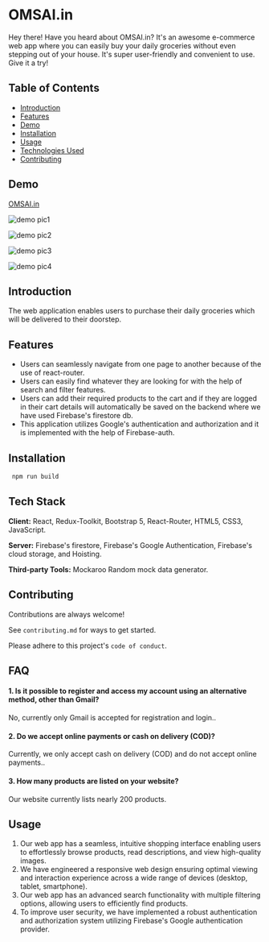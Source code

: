 # OMSAI.in

Hey there! Have you heard about OMSAI.in? It's an awesome e-commerce web app where you can easily buy your daily groceries without even stepping out of your house. It's super user-friendly and convenient to use. Give it a try!

## Table of Contents

- [Introduction](#introduction)
- [Features](#features)
- [Demo](#demo)
- [Installation](#installation)
- [Usage](#usage)
- [Technologies Used](#technologies-used)
- [Contributing](#contributing)

## Demo

[OMSAI.in](https://omsaigroceries-app.web.app/)

![demo pic1](https://firebasestorage.googleapis.com/v0/b/omsaigroceries-app.appspot.com/o/screenshots%2FScreenshot%20from%202024-01-25%2011-26-42.png?alt=media&token=13661d81-959b-4f09-86ac-34ef65f5b274)

![demo pic2](https://firebasestorage.googleapis.com/v0/b/omsaigroceries-app.appspot.com/o/screenshots%2FScreenshot%20from%202024-01-25%2011-27-10.png?alt=media&token=41b52b2c-2339-4653-8c39-4f70f09bf6c0)

![demo pic3](https://firebasestorage.googleapis.com/v0/b/omsaigroceries-app.appspot.com/o/screenshots%2FScreenshot%20from%202024-01-25%2011-28-00.png?alt=media&token=83e9ad15-73c4-43a1-81c7-cb10d5c7dac5)

![demo pic4](https://firebasestorage.googleapis.com/v0/b/omsaigroceries-app.appspot.com/o/screenshots%2Fomsai-mobile-screenshot%202024-01-25%20at%2011.30.28%20AM.jpeg?alt=media&token=04c609bc-7256-4e49-bb48-ed589d6c8f53)

## Introduction

The web application enables users to purchase their daily groceries which will be delivered to their doorstep.

## Features

- Users can seamlessly navigate from one page to another because of the use of react-router.
- Users can easily find whatever they are looking for with the help of search and filter features.
- Users can add their required products to the cart and if they are logged in their cart details will automatically be saved on the backend where we have used Firebase's firestore db.
- This application utilizes Google's authentication and authorization and it is implemented with the help of Firebase-auth.

## Installation

```bash
 npm run build
```

## Tech Stack

**Client:** React, Redux-Toolkit, Bootstrap 5, React-Router, HTML5, CSS3, JavaScript.

**Server:** Firebase's firestore, Firebase's Google Authentication, Firebase's cloud storage, and Hoisting.

**Third-party Tools:** Mockaroo Random mock data generator.

## Contributing

Contributions are always welcome!

See `contributing.md` for ways to get started.

Please adhere to this project's `code of conduct`.

## FAQ

#### 1. Is it possible to register and access my account using an alternative method, other than Gmail?

No, currently only Gmail is accepted for registration and login..

#### 2. Do we accept online payments or cash on delivery (COD)?

Currently, we only accept cash on delivery (COD) and do not accept online payments..

#### 3. How many products are listed on your website?

Our website currently lists nearly 200 products.

## Usage

1. Our web app has a seamless, intuitive shopping interface enabling users to effortlessly browse products, read descriptions, and view high-quality images.
2. We have engineered a responsive web design ensuring optimal viewing and interaction experience across a wide range of devices (desktop, tablet, smartphone).
3. Our web app has an advanced search functionality with multiple filtering options, allowing users to efficiently find products.
4. To improve user security, we have implemented a robust authentication and authorization system utilizing Firebase's Google authentication provider.
